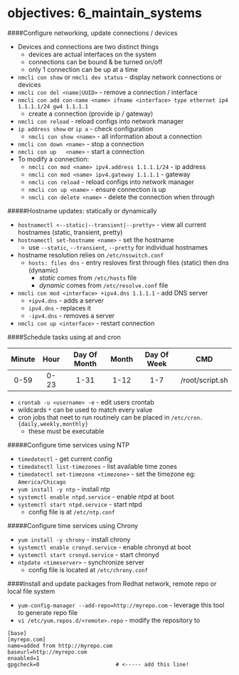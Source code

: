 # objectives: 6_maintain_systems

####Configure networking, update connections / devices

- Devices and connections are two distinct things
  - devices are actual interfaces on the system
  - connections can be bound & be turned on/off 
  - only 1 connection can be up at a time
- `nmcli con show` or `nmcli dev status` - display network connections or devices
- `nmcli con del <name|UUID>`       - remove a connection / interface
- `nmcli con add con-name <name> ifname <interface> type ethernet ip4 1.1.1.1/24 gw4 1.1.1.1` 
  - create a connection (provide ip / gateway)
- `nmcli con reload` - reload configs into network manager
- `ip address show` or `ip a`       - check configuration
  - `nmcli con show <name>`         - all information about a connection
- `nmcli con down <name>`           - stop a connection
- `nmcli con up   <name>`           - start a connection
- To modify a connection:
  - `nmcli con mod <name> ipv4.address 1.1.1.1/24` - ip address
  - `nmcli con mod <name> ipv4.gateway 1.1.1.1`    - gateway
  - `nmcli con reload`                             - reload configs into network manager
  - `nmcli con up <name>`                          - ensure connection is up
  - `nmcli con delete <name>`                      - delete the connection when through

#####Hostname updates: statically or dynamically
- `hostnamectl <--static|--transient|--pretty>` - view all current hostnames (static, transient, pretty)
- `hostnamectl set-hostname <name>`             - set the hostname
  - use `--static`, `--transient`, `--pretty` for individual hostnames
- hostname resolution relies on `/etc/nsswitch.conf`
  - `hosts: files dns` - entry resloves first through files (static) then dns (dynamic)
    - *static* comes from `/etc/hosts` file
    - *dynamic* comes from `/etc/resolve.conf` file
- `nmcli con mod <interface> +ipv4.dns 1.1.1.1` - add DNS server
  - `+ipv4.dns` - adds a server
  - `ipv4.dns`  - replaces it
  - `-ipv4.dns` - removes a server
- `nmcli con up <interface>` - restart connection

####Schedule tasks using at and cron

| Minute | Hour | Day Of Month | Month | Day Of Week | CMD             |
|:------:|:----:|:------------:|:-----:|:-----------:|:---------------:|
| 0-59   | 0-23 | 1-31         | 1-12  | 1-7         | /root/script.sh |

- `crontab -u <username> -e` - edit users crontab
- wildcards `*` can be used to match every value
- cron jobs that neet to run routinely can be placed in `/etc/cron.{daily,weekly,monthly}`
  - these must be executable

#####Configure time services using NTP
- `timedatectl`                         - get current config
- `timedatectl list-timezones`          - list available time zones
- `timedatectl set-timezone <timezone>` - set the timezone eg: `America/Chicago`
- `yum install -y ntp`                  - install ntp
- `systemctl enable ntpd.service`       - enable ntpd at boot
- `systemctl start ntpd.service`        - start ntpd
  - config file is at `/etc/ntp.conf` 

#####Configure time services using Chrony
- `yum install -y chrony`           - install chrony
- `systemctl enable cronyd.service` - enable chronyd at boot
- `systemctl start cronyd.service`  - start chronyd
- `ntpdate <timeserver>`            - synchronize server
  - config file is located at `/etc/chrony.conf`
  
####Install and update packages from Redhat network, remote repo or local file system
- `yum-config-manager --add-repo=http://myrepo.com` - leverage this tool to generate repo file 
- `vi /etc/yum.repos.d/<remote>.repo`    - modify the repository to 
```
[base]
[myrepo.com]
name=added from http://myrepo.com
baseurl=http://myrepo.com
enaabled=1
gpgcheck=0                        # <----- add this line!
```

